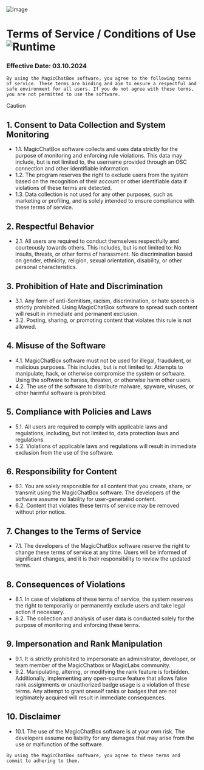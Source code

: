 ![image](https://github.com/user-attachments/assets/d9b89ff6-01a5-448d-9dbd-cdd0315e2c64)

# Terms of Service / Conditions of Use ![Runtime](https://badgen.net/badge/REGULATIONS/MCB-OSC/black/?icon=zeit)

### Effective Date: 03.10.2024

`By using the MagicChatBox software, you agree to the following terms of service. These terms are binding and aim to ensure a respectful and safe environment for all users. If you do not agree with these terms, you are not permitted to use the software.`

> [!CAUTION]
> ## 1. Consent to Data Collection and System Monitoring
> - 1.1. MagicChatBox software collects and uses data strictly for the purpose of monitoring and enforcing rule violations. This data may include, but is not limited to, the username provided through an OSC connection and other identifiable information.
> - 1.2. The program reserves the right to exclude users from the system based on the recognition of their account or other identifiable data if violations of these terms are detected.
> - 1.3. Data collection is not used for any other purposes, such as marketing or profiling, and is solely intended to ensure compliance with these terms of service.
>
> ## 2. Respectful Behavior
> - 2.1. All users are required to conduct themselves respectfully and courteously towards others. This includes, but is not limited to: No insults, threats, or other forms of harassment. No discrimination based on gender, ethnicity, religion, sexual orientation, disability, or other personal characteristics.
>
> ## 3. Prohibition of Hate and Discrimination
> - 3.1. Any form of anti-Semitism, racism, discrimination, or hate speech is strictly prohibited. Using MagicChatBox software to spread such content will result in immediate and permanent exclusion.
> - 3.2. Posting, sharing, or promoting content that violates this rule is not allowed.
>
> ## 4. Misuse of the Software
> - 4.1. MagicChatBox software must not be used for illegal, fraudulent, or malicious purposes. This includes, but is not limited to: Attempts to manipulate, hack, or otherwise compromise the system or software. Using the software to harass, threaten, or otherwise harm other users. 
> - 4.2. The use of the software to distribute malware, spyware, viruses, or other harmful software is prohibited.
>
> ## 5. Compliance with Policies and Laws
> - 5.1. All users are required to comply with applicable laws and regulations, including, but not limited to, data protection laws and regulations.
> - 5.2. Violations of applicable laws and regulations will result in immediate exclusion from the use of the software.
>
> ## 6. Responsibility for Content
> - 6.1. You are solely responsible for all content that you create, share, or transmit using the MagicChatBox software. The developers of the software assume no liability for user-generated content.
> - 6.2. Content that violates these terms of service may be removed without prior notice.
>
> ## 7. Changes to the Terms of Service
> - 7.1. The developers of the MagicChatBox software reserve the right to change these terms of service at any time. Users will be informed of significant changes, and it is their responsibility to review the updated terms.
>
> ## 8. Consequences of Violations
> - 8.1. In case of violations of these terms of service, the system reserves the right to temporarily or permanently exclude users and take legal action if necessary.
> - 8.2. The collection and analysis of user data is conducted solely for the purpose of monitoring and enforcing these terms.
>
> ## 9. Impersonation and Rank Manipulation
> - 9.1. It is strictly prohibited to impersonate an administrator, developer, or team member of the MagicChatbox or MagicLabs community.
> - 9.2. Manipulating, altering, or modifying the rank feature is forbidden. Additionally, implementing any open-source feature that allows false rank assignments or unauthorized badge usage is a violation of these terms. Any attempt to grant oneself ranks or badges that are not legitimately acquired will result in immediate consequences.
>
> ## 10. Disclaimer
> - 10.1. The use of the MagicChatBox software is at your own risk. The developers assume no liability for any damages that may arise from the use or malfunction of the software.

`By using the MagicChatBox software, you agree to these terms and commit to adhering to them.`
